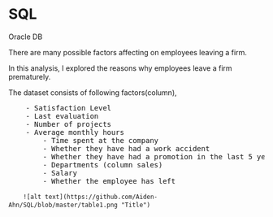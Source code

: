 # SQL
Oracle DB

There are many possible factors affecting on employees leaving a firm. 

In this analysis, I explored the reasons why employees leave a firm prematurely.

The dataset consists of following factors(column), 
<pre>
	- Satisfaction Level
	- Last evaluation
	- Number of projects
  	- Average monthly hours
    	- Time spent at the company
    	- Whether they have had a work accident
    	- Whether they have had a promotion in the last 5 years
    	- Departments (column sales)
    	- Salary
    	- Whether the employee has left
</pre>
    

		![alt text](https://github.com/Aiden-Ahn/SQL/blob/master/table1.png "Title")
